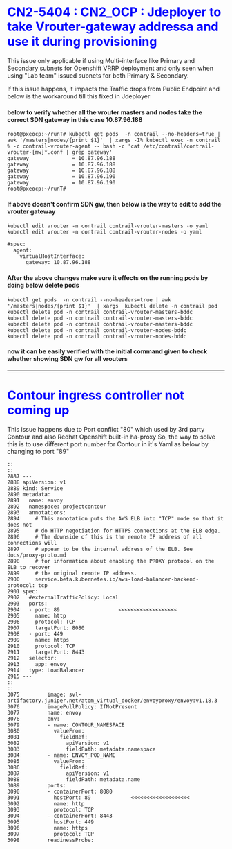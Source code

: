 # <span style="color:blue"> CN2-5404 : CN2_OCP : Jdeployer to take Vrouter-gateway addressa and use it during provisioning

   This issue only applicable if using Multi-interface like Primary and Secondary subnets for Openshift VRRP deployment
   and only seen when using "Lab team" issued subnets for both Primary & Secondary.

   If this issue happens, it impacts the Traffic drops from Public Endpoint and below is the workaround till this fixed
   in Jdeployer
   
#### below to verify whether all the vrouter masters and nodes take the correct SDN gateway in this case 10.87.96.188
````
root@pxeocp:~/runT# kubectl get pods  -n contrail --no-headers=true | awk '/masters|nodes/{print $1}'  | xargs -I% kubectl exec -n contrail % -c contrail-vrouter-agent -- bash -c 'cat /etc/contrail/contrail-vrouter-[mw]*.conf | grep gateway'  
gateway              = 10.87.96.188
gateway              = 10.87.96.188
gateway              = 10.87.96.188
gateway              = 10.87.96.190
gateway              = 10.87.96.190
root@pxeocp:~/runT# 
````

#### If above doesn't confirm SDN gw, then below is the way to edit to add the vrouter gateway
````
kubectl edit vrouter -n contrail contrail-vrouter-masters -o yaml
kubectl edit vrouter -n contrail contrail-vrouter-nodes -o yaml

#spec:
  agent:
    virtualHostInterface:
      gateway: 10.87.96.188
````

#### After the above changes make sure it effects on the running pods by doing below delete pods
````
kubectl get pods  -n contrail --no-headers=true | awk '/masters|nodes/{print $1}'  | xargs  kubectl delete -n contrail pod 
kubectl delete pod -n contrail contrail-vrouter-masters-bddc
kubectl delete pod -n contrail contrail-vrouter-masters-bddc
kubectl delete pod -n contrail contrail-vrouter-masters-bddc
kubectl delete pod -n contrail contrail-vrouter-nodes-bddc
kubectl delete pod -n contrail contrail-vrouter-nodes-bddc
````

#### now it can be easily verified with the initial command given to check whether showing SDN gw for all vrouters

***
# <span style="color:blue"> Contour ingress controller not coming up</span>

This issue happens due to Port conflict "80" which used by 3rd party Contour and also Redhat Openshift built-in ha-proxy
So, the way to solve this is to use different port number for Contour in it's Yaml as below by changing to port "89"

````
::
::
2887 ---
2888 apiVersion: v1
2889 kind: Service
2890 metadata:
2891   name: envoy
2892   namespace: projectcontour
2893   annotations:
2894     # This annotation puts the AWS ELB into "TCP" mode so that it does not
2895     # do HTTP negotiation for HTTPS connections at the ELB edge.
2896     # The downside of this is the remote IP address of all connections will
2897     # appear to be the internal address of the ELB. See docs/proxy-proto.md
2898     # for information about enabling the PROXY protocol on the ELB to recover
2899     # the original remote IP address.
2900     service.beta.kubernetes.io/aws-load-balancer-backend-protocol: tcp
2901 spec:
2902   #externalTrafficPolicy: Local
2903   ports:
2904   - port: 89                   <<<<<<<<<<<<<<<<<<<
2905     name: http
2906     protocol: TCP
2907     targetPort: 8080
2908   - port: 449
2909     name: https
2910     protocol: TCP
2911     targetPort: 8443
2912   selector:
2913     app: envoy
2914   type: LoadBalancer
2915 ---
::
::
3075         image: svl-artifactory.juniper.net/atom_virtual_docker/envoyproxy/envoy:v1.18.3
3076         imagePullPolicy: IfNotPresent
3077         name: envoy
3078         env:
3079         - name: CONTOUR_NAMESPACE
3080           valueFrom:
3081             fieldRef:
3082               apiVersion: v1
3083               fieldPath: metadata.namespace
3084         - name: ENVOY_POD_NAME
3085           valueFrom:
3086             fieldRef:
3087               apiVersion: v1
3088               fieldPath: metadata.name
3089         ports:
3090         - containerPort: 8080
3091           hostPort: 89             <<<<<<<<<<<<<<<<<<<
3092           name: http
3093           protocol: TCP
3094         - containerPort: 8443
3095           hostPort: 449
3096           name: https
3097           protocol: TCP
3098         readinessProbe:
````




